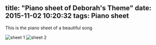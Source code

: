 title: "Piano sheet of Deborah's Theme"
date: 2015-11-02 10:20:32
tags: Piano sheet
---
This is the piano sheet of a beautiful song
<!--more-->
![sheet 1](/image/20150420110404212.jpg)
![sheet 2](/image/20150420110405685.jpg)

